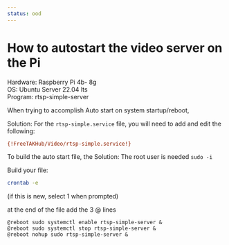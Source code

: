 ```yaml
---
status: ood
---
```


# How to autostart the video server on the Pi

Hardware: Raspberry Pi 4b- 8g  
OS: Ubuntu Server 22.04 lts  
Program: rtsp-simple-server

When trying to accomplish Auto start on system startup/reboot, 

Solution:
For the `rtsp-simple.service` file, you will need to add and edit the following:
```ini
{!FreeTAKHub/Video/rtsp-simple.service!}
```

To build the auto start file, the Solution:
The root user is needed
```sudo -i```

Build your file:
```bash
crontab -e 
```
(if this is new, select 1 when prompted)

at the end of the file add the 3 @ lines
```
@reboot sudo systemctl enable rtsp-simple-server &
@reboot sudo systemctl stop rtsp-simple-server &
@reboot nohup sudo rtsp-simple-server &
```
